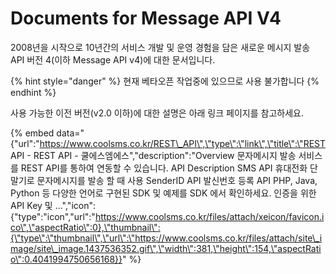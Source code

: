 # Documents for Message API V4

>



2008년을 시작으로 10년간의 서비스 개발 및 운영 경험을 담은 새로운 메시지 발송 API 버전 4\(이하 Message API v4\)에 대한 문서입니다.

{% hint style="danger" %}
현재 베타오픈 작업중에 있으므로 사용 불가합니다
{% endhint %}

  
사용 가능한 이전 버전\(v2.0 이하\)에 대한 설명은 아래 링크 페이지를 참고하세요.

{% embed data="{\"url\":\"https://www.coolsms.co.kr/REST\_API\",\"type\":\"link\",\"title\":\"REST API - REST API - 쿨에스엠에스\",\"description\":\"Overview 문자메시지 발송 서비스를 REST API를 통하여 연동할 수 있습니다. API Description SMS API 휴대전화 단말기로 문자메시지를 발송 할 때 사용 SenderID API 발신번호 등록 API PHP, Java, Python 등 다양한 언어로 구현된 SDK 및 예제를 SDK 에서 확인하세요. 인증을 위한 API Key 및 ...\",\"icon\":{\"type\":\"icon\",\"url\":\"https://www.coolsms.co.kr/files/attach/xeicon/favicon.ico\",\"aspectRatio\":0},\"thumbnail\":{\"type\":\"thumbnail\",\"url\":\"https://www.coolsms.co.kr/files/attach/site\_image/site\_image.1437536352.gif\",\"width\":381,\"height\":154,\"aspectRatio\":0.4041994750656168}}" %}



